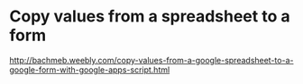 # Copy values from a spreadsheet to a form

http://bachmeb.weebly.com/copy-values-from-a-google-spreadsheet-to-a-google-form-with-google-apps-script.html
